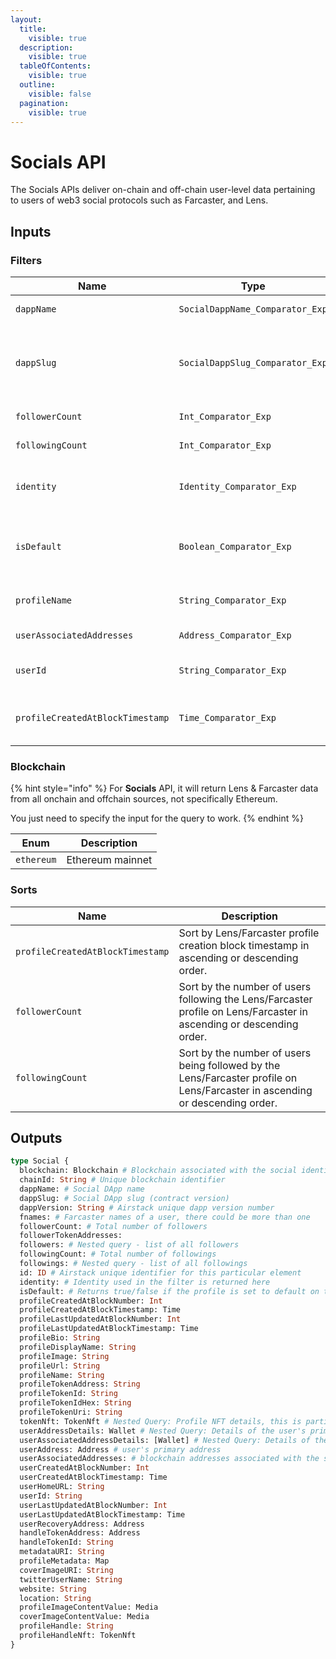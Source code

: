```yaml
---
layout:
  title:
    visible: true
  description:
    visible: true
  tableOfContents:
    visible: true
  outline:
    visible: false
  pagination:
    visible: true
---
```


# Socials API

The Socials APIs deliver on-chain and off-chain user-level data pertaining to users of web3 social protocols such as Farcaster, and Lens.

## Inputs

### Filters

| Name                             | Type                            | Description                                                                                                    |
| -------------------------------- | ------------------------------- | -------------------------------------------------------------------------------------------------------------- |
| `dappName`                       | `SocialDappName_Comparator_Exp` | Social DApp name – lens, farcaster                                                                             |
| `dappSlug`                       | `SocialDappSlug_Comparator_Exp` | Social DApp slug (contract version) – lens\_polygon, lens\_v2\_polygon, farcaster\_optimism, farcaster\_goerli |
| `followerCount`                  | `Int_Comparator_Exp`            | Total number of followers                                                                                      |
| `followingCount`                 | `Int_Comparator_Exp`            | Total number of followings                                                                                     |
| `identity`                       | `Identity_Comparator_Exp`       | Identity: blockchain address, domain name, social identity                                                     |
| `isDefault`                      | `Boolean_Comparator_Exp`        | True/false if the profile is set to default on the corresponding dApp                                          |
| `profileName`                    | `String_Comparator_Exp`         | Profile name on the social app (prefix not required)                                                           |
| `userAssociatedAddresses`        | `Address_Comparator_Exp`        | Any associated Wallet address                                                                                  |
| `userId`                         | `String_Comparator_Exp`         | user ID on the social app (prefix not required)                                                                |
| `profileCreatedAtBlockTimestamp` | `Time_Comparator_Exp`           | block timestamp when Lens/Farcaster profile was created                                                        |

### Blockchain

{% hint style="info" %}
For **Socials** API, it will return Lens & Farcaster data from all onchain and offchain sources, not specifically Ethereum.

You just need to specify the input for the query to work.
{% endhint %}

| Enum       | Description      |
| ---------- | ---------------- |
| `ethereum` | Ethereum mainnet |

### Sorts

| Name                             | Description                                                                                                                  |
| -------------------------------- | ---------------------------------------------------------------------------------------------------------------------------- |
| `profileCreatedAtBlockTimestamp` | Sort by Lens/Farcaster profile creation block timestamp in ascending or descending order.                                    |
| `followerCount`                  | Sort by the number of users following the Lens/Farcaster profile on Lens/Farcaster in ascending or descending order.         |
| `followingCount`                 | Sort by the number of users being followed by the Lens/Farcaster profile on Lens/Farcaster in ascending or descending order. |

## Outputs

```graphql
type Social {
  blockchain: Blockchain # Blockchain associated with the social identity
  chainId: String # Unique blockchain identifier
  dappName: # Social DApp name
  dappSlug: # Social DApp slug (contract version)
  dappVersion: String # Airstack unique dapp version number
  fnames: # Farcaster names of a user, there could be more than one
  followerCount: # Total number of followers
  followerTokenAddresses:
  followers: # Nested query - list of all followers
  followingCount: # Total number of followings
  followings: # Nested query - list of all followings
  id: ID # Airstack unique identifier for this particular element
  identity: # Identity used in the filter is returned here
  isDefault: # Returns true/false if the profile is set to default on the corresponding dApp
  profileCreatedAtBlockNumber: Int
  profileCreatedAtBlockTimestamp: Time
  profileLastUpdatedAtBlockNumber: Int
  profileLastUpdatedAtBlockTimestamp: Time
  profileBio: String
  profileDisplayName: String
  profileImage: String
  profileUrl: String
  profileName: String
  profileTokenAddress: String
  profileTokenId: String
  profileTokenIdHex: String
  profileTokenUri: String
  tokenNft: TokenNft # Nested Query: Profile NFT details, this is particularly for Lens Profile NFT, Farcaster will return `null`
  userAddressDetails: Wallet # Nested Query: Details of the user's primary address – domains, socials, XMTP, token balances
  userAssociatedAddressDetails: [Wallet] # Nested Query: Details of the user's associated addresses to the social profile – domains, socials, XMTP, token balances
  userAddress: Address # user's primary address
  userAssociatedAddresses: # blockchain addresses associated with the social profile
  userCreatedAtBlockNumber: Int
  userCreatedAtBlockTimestamp: Time
  userHomeURL: String
  userId: String
  userLastUpdatedAtBlockNumber: Int
  userLastUpdatedAtBlockTimestamp: Time
  userRecoveryAddress: Address
  handleTokenAddress: Address
  handleTokenId: String
  metadataURI: String
  profileMetadata: Map
  coverImageURI: String
  twitterUserName: String
  website: String
  location: String
  profileImageContentValue: Media
  coverImageContentValue: Media
  profileHandle: String
  profileHandleNft: TokenNft
}
```
